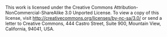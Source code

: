 This work is licensed under the Creative Commons 
Attribution-NonCommercial-ShareAlike 3.0 Unported 
License. To view a copy of this license, visit 
http://creativecommons.org/licenses/by-nc-sa/3.0/ 
or send a letter to Creative Commons, 444 Castro 
Street, Suite 900, Mountain View, California, 94041, USA.
